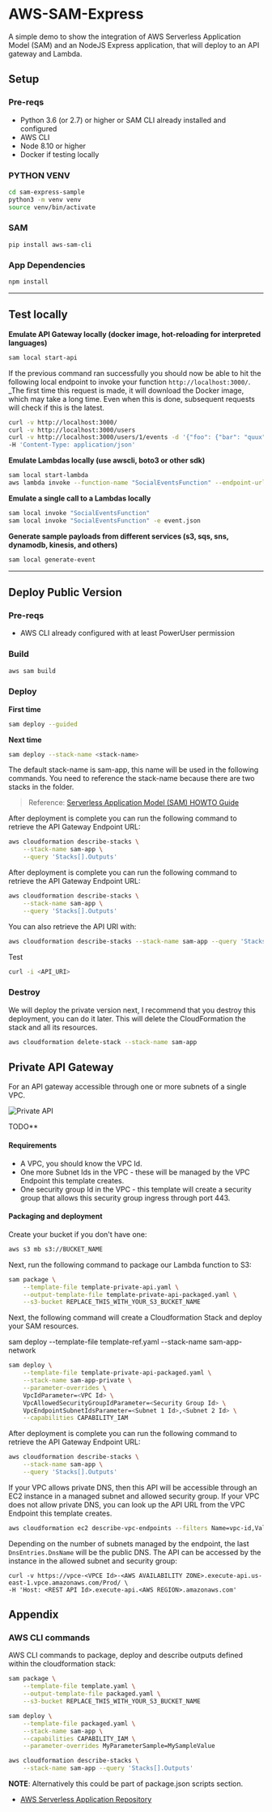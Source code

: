 # AWS-SAM-Express

A simple demo to show the integration of AWS Serverless Application Model (SAM) and an NodeJS Express application,
that will deploy to an API gateway and Lambda.

## Setup

### Pre-reqs
* Python 3.6 (or 2.7) or higher or SAM CLI already installed and configured
* AWS CLI
* Node 8.10 or higher
* Docker if testing locally


### PYTHON VENV
```bash
cd sam-express-sample
python3 -m venv venv
source venv/bin/activate
```

### SAM
```
pip install aws-sam-cli
```

### App Dependencies
```bash
npm install
```
---
## Test locally

**Emulate API Gateway locally (docker image, hot-reloading for interpreted languages)**
```bash
sam local start-api
```
If the previous command ran successfully you should now be able to hit the following local endpoint to invoke your function `http://localhost:3000/`. _The first time this request is made, it will download the Docker image, which may take a long time. Even when this is done, subsequent requests will check if this is the latest. 

```bash
curl -v http://localhost:3000/
curl -v http://localhost:3000/users
curl -v http://localhost:3000/users/1/events -d '{"foo": {"bar": "quux"}}' \
-H 'Content-Type: application/json'
```

**Emulate Lambdas locally (use awscli, boto3 or other sdk)**
```bash
sam local start-lambda
aws lambda invoke --function-name "SocialEventsFunction" --endpoint-url "http://127.0.0.1:3001" --no-verify-ssl out.txt
```

**Emulate a single call to a Lambdas locally**
```bash
sam local invoke "SocialEventsFunction"
sam local invoke "SocialEventsFunction" -e event.json
```

**Generate sample payloads from different services (s3, sqs, sns, dynamodb, kinesis, and others)**
```bash
sam local generate-event
```
---
## Deploy Public Version

### Pre-reqs

* AWS CLI already configured with at least PowerUser permission

### Build

```bash
aws sam build
```

### Deploy 
__First time__
```bash
sam deploy --guided
```

__Next time__
```bash
sam deploy --stack-name <stack-name>
```
The default stack-name is sam-app, this name will be used in the following commands.
You need to reference the stack-name because there are two stacks in the folder.

> Reference: [Serverless Application Model (SAM) HOWTO Guide](https://github.com/awslabs/serverless-application-model/blob/master/HOWTO.md) 

After deployment is complete you can run the following command to retrieve the API Gateway Endpoint URL:

```bash
aws cloudformation describe-stacks \
    --stack-name sam-app \
    --query 'Stacks[].Outputs'
```

After deployment is complete you can run the following command to retrieve the API Gateway Endpoint URL:

```bash
aws cloudformation describe-stacks \
    --stack-name sam-app \
    --query 'Stacks[].Outputs'
```

You can also retrieve the API URI with:
```bash
aws cloudformation describe-stacks --stack-name sam-app --query 'Stacks[].Outputs[1].OutputValue' --profile at-user
```

Test
```bash
curl -i <API_URI>
```

### Destroy
We will deploy the private version next, I recommend that you destroy this deployment, you can do it later. This will delete the CloudFormation the stack and all its resources.
```bash
aws cloudformation delete-stack --stack-name sam-app  
```


## Private API Gateway

For an API gateway accessible through one or more subnets of a single VPC.

![Private API](https://docs.aws.amazon.com/apigateway/latest/developerguide/images/apigateway-private-api-accessing-api.png)


TODO**
#### Requirements

- A VPC, you should know the VPC Id.
- One more Subnet Ids in the VPC - these will be managed by the VPC Endpoint this template creates.
- One security group Id in the VPC - this template will create a security group that allows this security group ingress through port 443.

#### Packaging and deployment

Create your bucket if you don't have one:

```bash
aws s3 mb s3://BUCKET_NAME
```

Next, run the following command to package our Lambda function to S3:

```bash
sam package \
    --template-file template-private-api.yaml \
    --output-template-file template-private-api-packaged.yaml \
    --s3-bucket REPLACE_THIS_WITH_YOUR_S3_BUCKET_NAME
```

Next, the following command will create a Cloudformation Stack and deploy your SAM resources.

sam deploy --template-file template-ref.yaml --stack-name sam-app-network

```bash
sam deploy \
    --template-file template-private-api-packaged.yaml \
    --stack-name sam-app-private \
    --parameter-overrides \
    VpcIdParameter=<VPC Id> \
    VpcAllowedSecurityGroupIdParameter=<Security Group Id> \
    VpcEndpointSubnetIdsParameter=<Subnet 1 Id>,<Subnet 2 Id> \
    --capabilities CAPABILITY_IAM
```

After deployment is complete you can run the following command to retrieve the API Gateway Endpoint URL:

```bash
aws cloudformation describe-stacks \
    --stack-name sam-app \
    --query 'Stacks[].Outputs'
```

If your VPC allows private DNS, then this API will be accessible through an EC2 instance in a managed subnet and allowed security group. If your VPC does not allow private DNS, you can look up the API URL from the VPC Endpoint this template creates.

```bash
aws cloudformation ec2 describe-vpc-endpoints --filters Name=vpc-id,Values=<VPC Id>
```

Depending on the number of subnets managed by the endpoint, the last ``DnsEntries.DnsName`` will be the public DNS.
The API can be accessed by the instance in the allowed subnet and security group:
```
curl -v https://vpce-<VPCE Id>-<AWS AVAILABILITY ZONE>.execute-api.us-east-1.vpce.amazonaws.com/Prod/ \
-H 'Host: <REST API Id>.execute-api.<AWS REGION>.amazonaws.com'
```


## Appendix

### AWS CLI commands

AWS CLI commands to package, deploy and describe outputs defined within the cloudformation stack:

```bash
sam package \
    --template-file template.yaml \
    --output-template-file packaged.yaml \
    --s3-bucket REPLACE_THIS_WITH_YOUR_S3_BUCKET_NAME

sam deploy \
    --template-file packaged.yaml \
    --stack-name sam-app \
    --capabilities CAPABILITY_IAM \
    --parameter-overrides MyParameterSample=MySampleValue

aws cloudformation describe-stacks \
    --stack-name sam-app --query 'Stacks[].Outputs'
```

**NOTE**: Alternatively this could be part of package.json scripts section.

* [AWS Serverless Application Repository](https://aws.amazon.com/serverless/serverlessrepo/)
